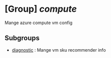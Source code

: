 # [Group] _compute_

Mange azure compute vm config

## Subgroups

- [diagnostic](/Commands/compute/diagnostic/readme.md)
: Mange vm sku recommender info
